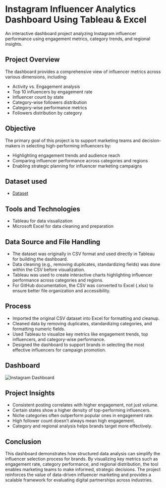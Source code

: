 # Instagram Influencer Analytics Dashboard Using Tableau & Excel

An interactive dashboard project analyzing Instagram influencer performance using engagement metrics, category trends, and regional insights.

## Project Overview

The dashboard provides a comprehensive view of influencer metrics across various dimensions, including:

- Activity vs. Engagement analysis  
- Top 10 influencers by engagement rate  
- Influencer count by state  
- Category-wise followers distribution  
- Category-wise performance metrics  
- Followers distribution by category

## Objective

The primary goal of this project is to support marketing teams and decision-makers in selecting high-performing influencers by:

- Highlighting engagement trends and audience reach  
- Comparing influencer performance across categories and regions  
- Enabling strategic planning for influencer marketing campaigns

## Dataset used
- <a href="https://github.com/Tanishka-Chauhan08/Data-Analysis-Dashboard/blob/main/Instagram_Influencers_Data.xlsx"> Dataset </a>

## Tools and Technologies

- Tableau for data visualization  
- Microsoft Excel for data cleaning and preparation

## Data Source and File Handling

- The dataset was originally in CSV format and used directly in Tableau for building the dashboard.
- Data cleaning (e.g., removing duplicates, standardizing fields) was done within the CSV before visualization.
- Tableau was used to create interactive charts highlighting influencer performance across categories and regions.
- For GitHub documentation, the CSV was converted to Excel (.xlsx) to ensure better file organization and accessibility.

## Process

- Imported the original CSV dataset into Excel for formatting and cleanup.
- Cleaned data by removing duplicates, standardizing categories, and formatting numeric fields.
- Used Tableau to visualize key metrics like engagement trends, top influencers, and category-wise performance.
- Designed the dashboard to support brands in selecting the most effective influencers for campaign promotion.

## Dashboard
![Instagram Dashboard](https://github.com/user-attachments/assets/7af23e0c-3934-439c-b020-f03d747baf92)

## Project Insights

- Consistent posting correlates with higher engagement, not just volume.
- Certain states show a higher density of top-performing influencers.
- Niche categories often outperform popular ones in engagement rate.
- High follower count doesn’t always mean high engagement.
- Category and regional analysis helps brands target more effectively.

## Conclusion

This dashboard demonstrates how structured data analysis can simplify the influencer selection process for brands. By visualizing key metrics such as engagement rate, category performance, and regional distribution, the tool enables marketing teams to make informed, strategic decisions. The project reinforces the value of data-driven influencer marketing and provides a scalable framework for evaluating digital partnerships across industries.
